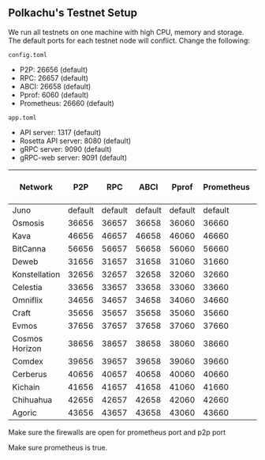 ## Polkachu's Testnet Setup

We run all testnets on one machine with high CPU, memory and storage. The default ports for each testnet node will conflict. Change the following:

`config.toml`

- P2P: 26656 (default)
- RPC: 26657 (default)
- ABCI: 26658 (default)
- Pprof: 6060 (default)
- Prometheus: 26660 (default)

`app.toml`

- API server: 1317 (default)
- Rosetta API server: 8080 (default)
- gRPC server: 9090 (default)
- gRPC-web server: 9091 (default)

| Network        | P2P     | RPC     | ABCI    | Pprof   | Prometheus | API server | Rosetta API | gRPC server | gRPC-web server |
| -------------- | ------- | ------- | ------- | ------- | ---------- | ---------- | ----------- | ----------- | --------------- |
| Juno           | default | default | default | default | default    | default    | default     | default     | default         |
| Osmosis        | 36656   | 36657   | 36658   | 36060   | 36660      | 31317      | 38080       | 39090       | 39091           |
| Kava           | 46656   | 46657   | 46658   | 46060   | 46660      | 41317      | 48080       | 49090       | 49091           |
| BitCanna       | 56656   | 56657   | 56658   | 56060   | 56660      | 51317      | 58080       | 59090       | 59091           |
| Deweb          | 31656   | 31657   | 31658   | 31060   | 31660      | 31317      | 31080       | 31090       | 31091           |
| Konstellation  | 32656   | 32657   | 32658   | 32060   | 32660      | 32317      | NA          | 32090       | 32091           |
| Celestia       | 33656   | 33657   | 33658   | 33060   | 33660      | 33317      | 33080       | 33090       | 33091           |
| Omniflix       | 34656   | 34657   | 34658   | 34060   | 34660      | 34317      | 34080       | 34090       | 34091           |
| Craft          | 35656   | 35657   | 35658   | 35060   | 35660      | 35317      | 35080       | 35090       | 35091           |
| Evmos          | 37656   | 37657   | 37658   | 37060   | 37660      | 37317      | 37080       | 37090       | 37091           |
| Cosmos Horizon | 38656   | 38657   | 38658   | 38060   | 38660      | 38317      | 38080       | 38090       | 38091           |
| Comdex         | 39656   | 39657   | 39658   | 39060   | 39660      | 39317      | 39080       | 39099       | 39098           |
| Cerberus       | 40656   | 40657   | 40658   | 40060   | 40660      | 40317      | 40080       | 40099       | 40098           |
| Kichain        | 41656   | 41657   | 41658   | 41060   | 41660      | 41317      | 41080       | 41099       | 41098           |
| Chihuahua      | 42656   | 42657   | 42658   | 42060   | 42660      | 42317      | 42080       | 42099       | 42098           |
| Agoric         | 43656   | 43657   | 43658   | 43060   | 43660      | 43317      | 43080       | 43099       | 43098           |

Make sure the firewalls are open for prometheus port and p2p port

Make sure prometheus is true.
